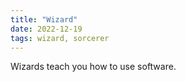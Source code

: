 ```yaml
---
title: "Wizard"
date: 2022-12-19
tags: wizard, sorcerer
---
```


Wizards teach you how to use software.

